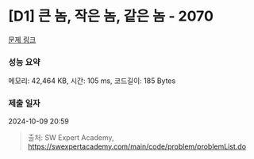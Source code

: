 # [D1] 큰 놈, 작은 놈, 같은 놈 - 2070 

[문제 링크](https://swexpertacademy.com/main/code/problem/problemDetail.do?contestProbId=AV5QQ6qqA40DFAUq) 

### 성능 요약

메모리: 42,464 KB, 시간: 105 ms, 코드길이: 185 Bytes

### 제출 일자

2024-10-09 20:59



> 출처: SW Expert Academy, https://swexpertacademy.com/main/code/problem/problemList.do